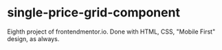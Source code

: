 # single-price-grid-component
Eighth project of frontendmentor.io. Done with HTML, CSS, "Mobile First" design, as always.
